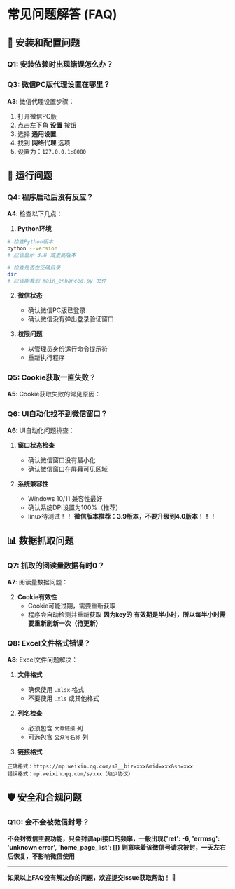 # 常见问题解答 (FAQ)

## 🔧 安装和配置问题

### Q1: 安装依赖时出现错误怎么办？


### Q3: 微信PC版代理设置在哪里？

**A3**: 微信代理设置步骤：

1. 打开微信PC版
2. 点击左下角 **设置** 按钮
3. 选择 **通用设置**
4. 找到 **网络代理** 选项
5. 设置为：`127.0.0.1:8080`

## 🤖 运行问题

### Q4: 程序启动后没有反应？

**A4**: 检查以下几点：

1. **Python环境**
```bash
# 检查Python版本
python --version
# 应该显示 3.8 或更高版本

# 检查是否在正确目录
dir
# 应该能看到 main_enhanced.py 文件
```

2. **微信状态**
   - 确认微信PC版已登录
   - 确认微信没有弹出登录验证窗口

3. **权限问题**
   - 以管理员身份运行命令提示符
   - 重新执行程序

### Q5: Cookie获取一直失败？

**A5**: Cookie获取失败的常见原因：

### Q6: UI自动化找不到微信窗口？

**A6**: UI自动化问题排查：

1. **窗口状态检查**
   - 确认微信窗口没有最小化
   - 确认微信窗口在屏幕可见区域

2. **系统兼容性**
   - Windows 10/11 兼容性最好
   - 确认系统DPI设置为100%（推荐）
   - linux待测试！！
**微信版本推荐：3.9版本，不要升级到4.0版本！！！**


## 📊 数据抓取问题

### Q7: 抓取的阅读量数据有时0？

**A7**: 阅读量数据问题：

2. **Cookie有效性**
   - Cookie可能过期，需要重新获取
   - 程序会自动检测并重新获取
**因为key的 有效期是半小时，所以每半小时需要重新刷新一次（待更新）**

### Q8: Excel文件格式错误？

**A8**: Excel文件问题解决：

1. **文件格式**
   - 确保使用 `.xlsx` 格式
   - 不要使用 `.xls` 或其他格式

2. **列名检查**
   - 必须包含 `文章链接` 列
   - 可选包含 `公众号名称` 列

3. **链接格式**
```text
正确格式：https://mp.weixin.qq.com/s?__biz=xxx&mid=xxx&sn=xxx
错误格式：mp.weixin.qq.com/s/xxx（缺少协议）
```

## 🛡️ 安全和合规问题

### Q10: 会不会被微信封号？
**不会封微信主要功能，只会封调api接口的频率，一般出现{'ret': -6, 'errmsg': 'unknown error', 'home_page_list': []} 则意味着该微信号请求被封，一天左右后恢复，不影响微信使用**

---

**如果以上FAQ没有解决你的问题，欢迎提交Issue获取帮助！** 🤝
